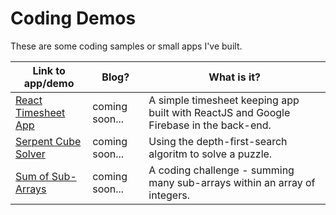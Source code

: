 # Coding Demos

These are some coding samples or small apps I've built.

| Link to app/demo | Blog? | What is it? |
| ---- | ---- | ---- |
| [React Timesheet App](https://dime-for-time.herokuapp.com) | coming soon... |A simple timesheet keeping app built with ReactJS and Google Firebase in the back-end.|
| [Serpent Cube Solver](https://vivekr.herokuapp.com/demo/serpent-cube-solver.html) | coming soon... | Using the depth-first-search algoritm to solve a puzzle. |
| [Sum of Sub-Arrays](https://vivekr.herokuapp.com/demo/subarray-sum.html) | coming soon... | A coding challenge - summing many sub-arrays within an array of integers. |